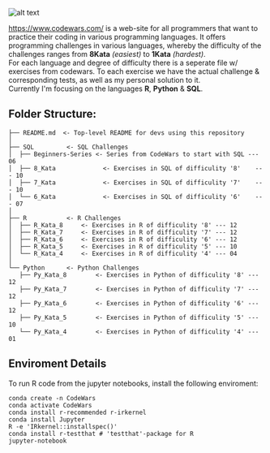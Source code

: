 ![alt text](https://w7.pngwing.com/pngs/477/603/png-transparent-codewars-button-icon.png)  
  
https://www.codewars.com/ is a web-site for all programmers that want to practice their coding in various programming languages. It offers programming challenges in various languages, whereby the difficulty of the challenges ranges from **8Kata** *(easiest)* to **1Kata** *(hardest)*.   
For each language and degree of difficulty there is a seperate file w/ exercises from codewars. To each exercise we have the actual challenge & corresponding tests, as well as my personal solution to it.    
Currently I'm focusing on the languages **R**, **Python** & **SQL**.

## Folder Structure:
```
├── README.md  <- Top-level README for devs using this repository
│
├── SQL			<- SQL Challenges 
│  ├── Beginners-Series <- Series from CodeWars to start with SQL --- 06 
│  ├── 8_Kata	  	      <- Exercises in SQL of difficulity '8'    --- 10
│  ├── 7_Kata	  	      <- Exercises in SQL of difficulity '7'    --- 10
│  └── 6_Kata	  	      <- Exercises in SQL of difficulity '6'    --- 07
│
├── R 			<- R Challenges
│  ├── R_Kata_8	  	<- Exercises in R of difficulity '8' --- 12
│  ├── R_Kata_7		<- Exercises in R of difficulity '7' --- 12
│  ├── R_Kata_6		<- Exercises in R of difficulity '6' --- 12  
│  ├── R_Kata_5		<- Exercises in R of difficulity '5' --- 10
│  └── R_Kata_4		<- Exercises in R of difficulity '4' --- 04
│
└── Python		<- Python Challenges  
   ├── Py_Kata_8		<- Exercises in Python of difficulity '8' --- 12
   ├── Py_Kata_7		<- Exercises in Python of difficulity '7' --- 12 
   ├── Py_Kata_6		<- Exercises in Python of difficulity '6' --- 12
   ├── Py_Kata_5		<- Exercises in Python of difficulity '5' --- 10
   └── Py_Kata_4		<- Exercises in Python of difficulity '4' --- 01 
```

## Enviroment Details
To run R code from the jupyter notebooks, install the following enviroment:
```
conda create -n CodeWars
conda activate CodeWars
conda install r-recommended r-irkernel
conda install Jupyter
R -e 'IRkernel::installspec()'
conda install r-testthat # 'testthat'-package for R
jupyter-notebook 
```